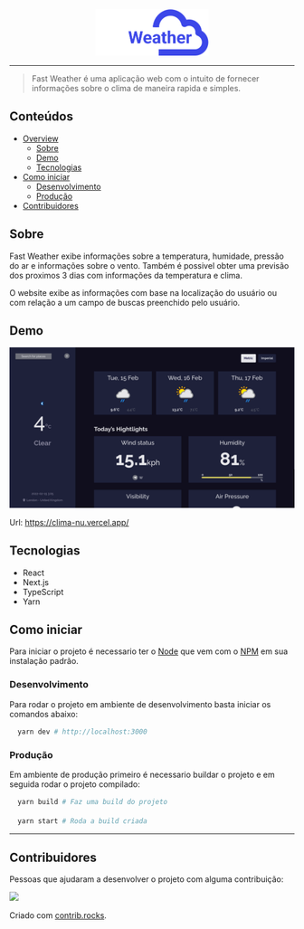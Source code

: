<div align="center">

<img src=".github/assets/logo.png" alt="Logo do projeto" width="200"/>

</div>

<hr/>

> Fast Weather é uma aplicação web com o intuito de fornecer informações sobre o clima de maneira rapida e simples.

## Conteúdos

- [Overview](#overview)
  - [Sobre](#sobre)
  - [Demo](#demo)
  - [Tecnologias](#tecnologias)
- [Como iniciar](#como-iniciar)
  - [Desenvolvimento](#desenvolvimento)
  - [Produção](#produção)
- [Contribuidores](#contribuidores)

## Sobre

Fast Weather exibe informações sobre a temperatura, humidade, pressão do ar e informações sobre o vento. Também é possivel obter uma previsão dos proximos 3 dias com informações da temperatura e clima.

O website exibe as informações com base na localização do usuário ou com relação a um campo de buscas preenchido pelo usuário.

## Demo

<img src=".github/assets/home.png" alt="Pagina inicial" />

Url: https://clima-nu.vercel.app/

## Tecnologias

- React
- Next.js
- TypeScript
- Yarn

## Como iniciar

Para iniciar o projeto é necessario ter o [Node]() que vem com o [NPM]() em sua instalação padrão.

### Desenvolvimento

Para rodar o projeto em ambiente de desenvolvimento basta iniciar os comandos abaixo:

```bash
  yarn dev # http://localhost:3000
```

### Produção

Em ambiente de produção primeiro é necessario buildar o projeto e em seguida rodar o projeto compilado:

```bash
  yarn build # Faz uma build do projeto

  yarn start # Roda a build criada
```

---

## Contribuidores

Pessoas que ajudaram a desenvolver o projeto com alguma contribuição:

<a href="https://github.com/JoaoCarlosAssis/Clima/graphs/contributors">
  <img width="100" src="https://contrib.rocks/image?repo=JoaoCarlosAssis/Clima" />
</a>

Criado com [contrib.rocks](https://contrib.rocks).
